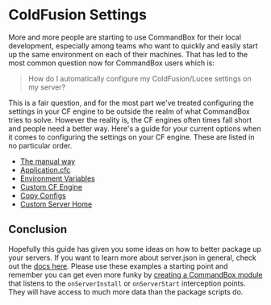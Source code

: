 # ColdFusion Settings

More and more people are starting to use CommandBox for their local development, especially among teams who want to quickly and easily start up the same environment on each of their machines.  That has led to the most common question now for CommandBox users which is:

> How do I automatically configure my ColdFusion/Lucee settings on my server?

This is a fair question, and for the most part we've treated configuring the settings in your CF engine to be outside the realm of what CommandBox tries to solve.  However the reality is, the CF engines often times fall short and people need a better way.  Here's a guide for your current options when it comes to configuring the settings on your CF engine.  These are listed in no particular order.

* [The manual way](/embedded_server/manual-settings.md)
* [Application.cfc](/embedded_server/applicationcfc.md)
* [Environment Variables](/embedded_server/environment-variables.md)
* [Custom CF Engine](/embedded_server/custom-cf-engine.md)
* [Copy Configs](/embedded_server/copy-configs.md)
* [Custom Server Home](/embedded_server/custom-server-home.md)

## Conclusion
Hopefully this guide has given you some ideas on how to better package up your servers.  If you want to learn more about server.json in general, check out the [docs here](https://ortus.gitbooks.io/commandbox-documentation/content/embedded_server/serverJSON/serverjson.html).  Please use these examples a starting point and remember you can get even more funky by [creating a CommandBox module](https://ortus.gitbooks.io/commandbox-documentation/content/developing/modules/developing_modules.html) that listens to the `onServerInstall` or `onServerStart` interception points.  They will have access to much more data than the package scripts do.  

